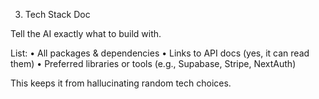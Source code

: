 3. Tech Stack Doc

Tell the AI exactly what to build with.

List:
• All packages & dependencies
• Links to API docs (yes, it can read them)
• Preferred libraries or tools (e.g., Supabase, Stripe, NextAuth)

This keeps it from hallucinating random tech choices.